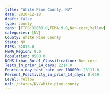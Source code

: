 ```yaml
---
title: "White Pine County, NV"
date: 2020-12-18
draft: false
type: county
tags: [FIPS:32033.0,FEMA:9.0,Non-core,Yellow]
categories: [NV]
County: White Pine County
State: NV
FIPS: 32033.0
FEMA_Region: 9.0
Population: 9580.0
NCHS_Urban_Rural_Classification: Non-core
Tests_in_prior_14_days: 2214.0
Fourteen_day_test_rate_per_100000: 23111.0
Percent_Positivity_in_prior_14_days: 0.059
Level: Yellow
url: /states/NV/white-pine-county
---
```




